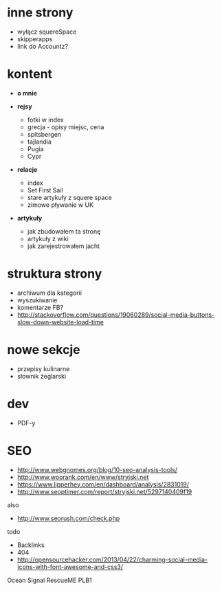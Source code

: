 inne strony
===========
* wyłącz squereSpace
* skipperapps
* link do Accountz?

kontent
=========
* **o mnie**

* **rejsy**
    * fotki w index
    * grecja - opisy miejsc, cena
    * spitsbergen
    * tajlandia
    * Pugia
    * Cypr
    
* **relacje**
    * index
    * Set First Sail 
    * stare artykuły z squere space
    * zimowe pływanie w UK
        
* **artykuły**
    * jak zbudowałem ta stronę
    * artykuły z wiki
    * jak zarejestrowałem jacht


struktura strony
==================
* archiwum dla kategorii
* wyszukiwanie
* komentarze FB?
* <http://stackoverflow.com/questions/19060289/social-media-buttons-slow-down-website-load-time>

nowe sekcje
===========
* przepisy kulinarne
* słownik żeglarski

dev
====
* PDF-y

SEO
=====
* <http://www.webgnomes.org/blog/10-seo-analysis-tools/>
* <http://www.woorank.com/en/www/stryjski.net>
* <https://www.lipperhey.com/en/dashboard/analysis/2831019/>
* <http://www.seoptimer.com/report/stryjski.net/5297140409f19>

also

* <http://www.seorush.com/check.php>

todo

* Backlinks
* 404
* <http://opensourcehacker.com/2013/04/22/charming-social-media-icons-with-font-awesome-and-css3/>



Ocean Signal RescueME PLB1